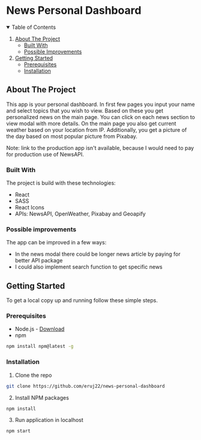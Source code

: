 # News Personal Dashboard

<!-- TABLE OF CONTENTS -->
<details open="open">
  <summary>Table of Contents</summary>
  <ol>
    <li>
      <a href="#about-the-project">About The Project</a>
      <ul>
        <li><a href="#built-with">Built With</a></li>
        <li><a href="#possible-improvements">Possible Improvements</a></li>
      </ul>
    </li>
    <li>
      <a href="#getting-started">Getting Started</a>
      <ul>
        <li><a href="#prerequisites">Prerequisites</a></li>
        <li><a href="#installation">Installation</a></li>
      </ul>
    </li>
  </ol>
</details>

<!-- ABOUT THE PROJECT -->

## About The Project

This app is your personal dashboard. In first few pages you input your name and select topics that you wish to view. Based on these you get personalized news on the main page. You can click on each news section to view modal with more details. On the main page you also get current weather based on your location from IP. Additionally, you get a picture of the day based on most popular picture from Pixabay.

Note: link to the production app isn't available, because I would need to pay for production use of NewsAPI.

### Built With

The project is build with these technologies:

- React
- SASS
- React Icons
- APIs: NewsAPI, OpenWeather, Pixabay and Geoapify

### Possible improvements

The app can be improved in a few ways:

- In the news modal there could be longer news article by paying for better API package
- I could also implement search function to get specific news

<!-- GETTING STARTED -->

## Getting Started

To get a local copy up and running follow these simple steps.

### Prerequisites

- Node.js - [Download](https://nodejs.org)
- npm

```sh
npm install npm@latest -g
```

### Installation

1. Clone the repo

```sh
git clone https://github.com/eruj22/news-personal-dashboard
```

2. Install NPM packages

```sh
npm install
```

3. Run application in localhost

```sh
npm start
```
